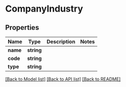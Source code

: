 # CompanyIndustry

## Properties
Name | Type | Description | Notes
------------ | ------------- | ------------- | -------------
**name** | **string** |  | 
**code** | **string** |  | 
**type** | **string** |  | 

[[Back to Model list]](../README.md#documentation-for-models) [[Back to API list]](../README.md#documentation-for-api-endpoints) [[Back to README]](../README.md)


